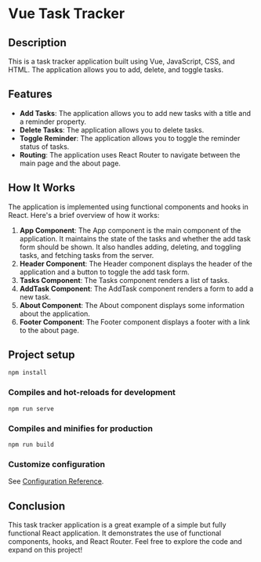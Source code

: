 # Vue Task Tracker

## Description
This is a task tracker application built using Vue, JavaScript, CSS, and HTML. The application allows you to add, delete, and toggle tasks.

## Features
- **Add Tasks**: The application allows you to add new tasks with a title and a reminder property.
- **Delete Tasks**: The application allows you to delete tasks.
- **Toggle Reminder**: The application allows you to toggle the reminder status of tasks.
- **Routing**: The application uses React Router to navigate between the main page and the about page.

## How It Works
The application is implemented using functional components and hooks in React. Here's a brief overview of how it works:

1. **App Component**: The App component is the main component of the application. It maintains the state of the tasks and whether the add task form should be shown. It also handles adding, deleting, and toggling tasks, and fetching tasks from the server.
2. **Header Component**: The Header component displays the header of the application and a button to toggle the add task form.
3. **Tasks Component**: The Tasks component renders a list of tasks.
4. **AddTask Component**: The AddTask component renders a form to add a new task.
5. **About Component**: The About component displays some information about the application.
6. **Footer Component**: The Footer component displays a footer with a link to the about page.

## Project setup
```
npm install
```

### Compiles and hot-reloads for development
```
npm run serve
```

### Compiles and minifies for production
```
npm run build
```

### Customize configuration
See [Configuration Reference](https://cli.vuejs.org/config/).

## Conclusion
This task tracker application is a great example of a simple but fully functional React application. It demonstrates the use of functional components, hooks, and React Router. Feel free to explore the code and expand on this project!
